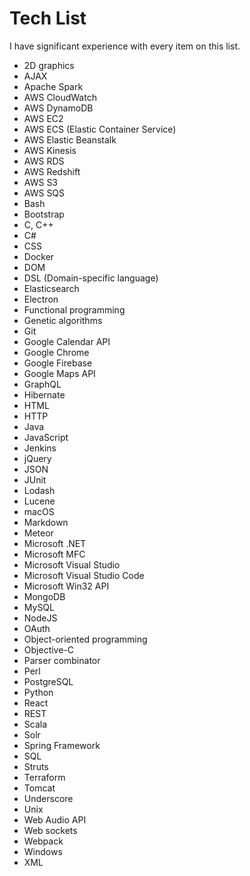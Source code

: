 Tech List
=========

I have significant experience with every item on this list.

* 2D graphics
* AJAX
* Apache Spark
* AWS CloudWatch
* AWS DynamoDB
* AWS EC2
* AWS ECS (Elastic Container Service)
* AWS Elastic Beanstalk
* AWS Kinesis
* AWS RDS
* AWS Redshift
* AWS S3
* AWS SQS
* Bash
* Bootstrap
* C, C++
* C#
* CSS
* Docker
* DOM
* DSL (Domain-specific language)
* Elasticsearch
* Electron
* Functional programming
* Genetic algorithms
* Git
* Google Calendar API
* Google Chrome
* Google Firebase
* Google Maps API
* GraphQL
* Hibernate
* HTML
* HTTP
* Java
* JavaScript
* Jenkins
* jQuery
* JSON
* JUnit
* Lodash
* Lucene
* macOS
* Markdown
* Meteor
* Microsoft .NET
* Microsoft MFC
* Microsoft Visual Studio
* Microsoft Visual Studio Code
* Microsoft Win32 API
* MongoDB
* MySQL
* NodeJS
* OAuth
* Object-oriented programming
* Objective-C
* Parser combinator
* Perl
* PostgreSQL
* Python
* React
* REST
* Scala
* Solr
* Spring Framework
* SQL
* Struts
* Terraform
* Tomcat
* Underscore
* Unix
* Web Audio API
* Web sockets
* Webpack
* Windows
* XML
